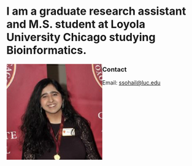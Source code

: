 # I am a graduate research assistant and M.S. student at Loyola University Chicago studying Bioinformatics.

<!DOCTYPE html>
<html>

<img src="Sidra.png" style="float:left;width:250px;height:250px;">

<html>

### Contact
Email: ssohail@luc.edu
